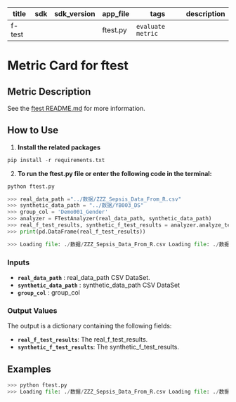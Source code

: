 | title | sdk | sdk_version | app_file | tags | description |
|-------|-----|-------------|----------|------|-------------|
|f-test| | |ftest.py|`evaluate` `metric`| |

# Metric Card for ftest

## Metric Description

See the [ftest README.md](https://github.com/khloe-S/test/tree/main/f-test) for more information.

## How to Use

1. **Install the related packages**

```python
pip install -r requirements.txt
```

2. **To run the ftest.py file or enter the following code in the terminal:**

```python
python ftest.py
```

```python
>>> real_data_path ="../数据/ZZZ_Sepsis_Data_From_R.csv"
>>> synthetic_data_path = "../数据/YB003_DS"
>>> group_col = 'Demo001_Gender'
>>> analyzer = FTestAnalyzer(real_data_path, synthetic_data_path)
>>> real_f_test_results, synthetic_f_test_results = analyzer.analyze_tests(group_col)
>>> print(pd.DataFrame(real_f_test_results))

>>> Loading file: ./数据/ZZZ_Sepsis_Data_From_R.csv Loading file: ./数据/ZZZ_Sepsis_Data_From_R.csv Processing real_data Columns in real_data: Index(['Unnamed: 0', 'Admn001_ID', 'Demo001_Gender', 'Demo002_Age', 'Demo003_ReAd', 'Vitl001_GCS', 'Vitl002_HR', 'Vitl003_SysBP', 'Vitl004_MeanBP', 'Vitl005_DiaBP', 'Vitl006_RR', 'Vitl007_SpO2', 'Vitl008_Temp', 'Labs001_K', 'Labs002_Na', 'Labs003_Cl', 'Labs004_Glucose', 'Labs005_BUN', 'Labs006_Creatinine', 'Labs007_Mg', 'Labs008_Ca', 'Labs009_IonisedCa', 'Labs010_CO2', 'Labs011_SGOT', 'Labs012_SGPT', 'Labs013_TotalBili', 'Labs014_Albumin', 'Labs015_Hb', 'Labs016_WbcCount', 'Labs017_PlateletsCount', 'Labs018_PTT', 'Labs019_PT', 'Labs020_INR', 'Labs021_pH', 'Labs022_PaO2', 'Labs023_PaCO2', 'Labs024_BE', 'Labs025_HCO3', 'Labs026_Lactate', 'Vent001_Mech', 'Vent002_FiO2', 'Flud001_InputTotal', 'Flud002_Input4H', 'Flud003_MaxVaso', 'Flud004_OutputTotal', 'Flud005_Output4H', 'Devr001_SOFA', 'Devr002_SIRS', 'Devr003_ShockIndex', 'Devr004_PaFiRatio', 'Devr005_FluidBalance'], dtype='object') Unnamed: 0 Admn001_ID Demo001_Gender Demo002_Age Demo003_ReAd ... Devr001_SOFA Devr002_SIRS Devr003_ShockIndex Devr004_PaFiRatio Devr005_FluidBalance 0 17.348774 17.597944 inf 5.418081e+01 2.985876e+01 ... 4.888063 5.069649 7.029627 14.934811 2.717342 1 0.000031 0.000027 0.0 1.887744e-13 4.693368e-08 ... 0.027052 0.024357 0.008022 0.000112 0.099276
```

### Inputs

- **`real_data_path`** : real_data_path CSV DataSet.
- **`synthetic_data_path`** : synthetic_data_path CSV DataSet
- **`group_col`** : group_col

### Output Values

The output is a dictionary containing the following fields:

- **`real_f_test_results`**: The real_f_test_results.
- **`synthetic_f_test_results`**: The synthetic_f_test_results.

## Examples

```python
>>> python ftest.py
>>> Loading file: ./数据/ZZZ_Sepsis_Data_From_R.csv Loading file: ./数据/ZZZ_Sepsis_Data_From_R.csv Processing real_data Columns in real_data: Index(['Unnamed: 0', 'Admn001_ID', 'Demo001_Gender', 'Demo002_Age', 'Demo003_ReAd', 'Vitl001_GCS', 'Vitl002_HR', 'Vitl003_SysBP', 'Vitl004_MeanBP', 'Vitl005_DiaBP', 'Vitl006_RR', 'Vitl007_SpO2', 'Vitl008_Temp', 'Labs001_K', 'Labs002_Na', 'Labs003_Cl', 'Labs004_Glucose', 'Labs005_BUN', 'Labs006_Creatinine', 'Labs007_Mg', 'Labs008_Ca', 'Labs009_IonisedCa', 'Labs010_CO2', 'Labs011_SGOT', 'Labs012_SGPT', 'Labs013_TotalBili', 'Labs014_Albumin', 'Labs015_Hb', 'Labs016_WbcCount', 'Labs017_PlateletsCount', 'Labs018_PTT', 'Labs019_PT', 'Labs020_INR', 'Labs021_pH', 'Labs022_PaO2', 'Labs023_PaCO2', 'Labs024_BE', 'Labs025_HCO3', 'Labs026_Lactate', 'Vent001_Mech', 'Vent002_FiO2', 'Flud001_InputTotal', 'Flud002_Input4H', 'Flud003_MaxVaso', 'Flud004_OutputTotal', 'Flud005_Output4H', 'Devr001_SOFA', 'Devr002_SIRS', 'Devr003_ShockIndex', 'Devr004_PaFiRatio', 'Devr005_FluidBalance'], dtype='object') Unnamed: 0 Admn001_ID Demo001_Gender Demo002_Age Demo003_ReAd ... Devr001_SOFA Devr002_SIRS Devr003_ShockIndex Devr004_PaFiRatio Devr005_FluidBalance 0 17.348774 17.597944 inf 5.418081e+01 2.985876e+01 ... 4.888063 5.069649 7.029627 14.934811 2.717342 1 0.000031 0.000027 0.0 1.887744e-13 4.693368e-08 ... 0.027052 0.024357 0.008022 0.000112 0.099276
```
